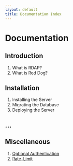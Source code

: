 ```yaml
---
layout: default
title: Documentation Index
---
```


# Documentation

## Introduction

1. What is RDAP?
2. What is Red Dog?

## Installation

1. Installing the Server
2. Migrating the Database
3. Deploying the Server

## ...

## Miscellaneous

1. [Optional Authentication](optional-authentication.html)
2. [Rate-Limit](rate-limit.html)


